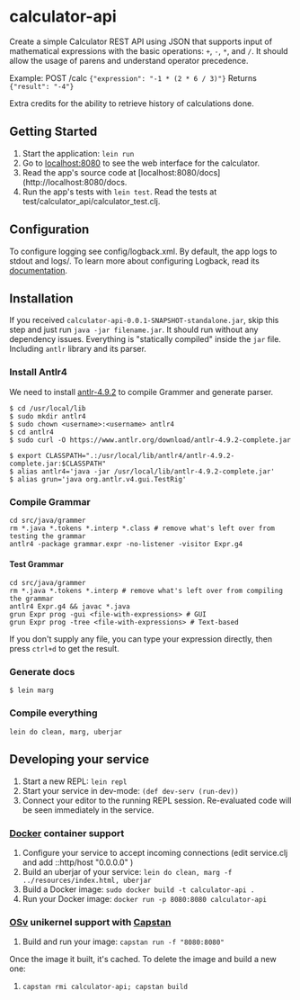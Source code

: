 # calculator-api
Create a simple Calculator REST API using JSON that supports input of mathematical expressions with the basic operations: `+`, `-`, `*`, and `/`. It should allow the usage of parens and understand operator precedence.

Example:
POST /calc `{"expression": "-1 * (2 * 6 / 3)"}`
Returns `{"result": "-4"}`

Extra credits for the ability to retrieve history of calculations done.


## Getting Started
1. Start the application: `lein run`
2. Go to [localhost:8080](http://localhost:8080/) to see the web interface for the calculator.
3. Read the app's source code at [localhost:8080/docs](http://localhost:8080/docs.
4. Run the app's tests with `lein test`. Read the tests at test/calculator_api/calculator_test.clj.


## Configuration
To configure logging see config/logback.xml. By default, the app logs to stdout and logs/.
To learn more about configuring Logback, read its [documentation](http://logback.qos.ch/documentation.html).

## Installation
If you received `calculator-api-0.0.1-SNAPSHOT-standalone.jar`, skip this step and just run `java -jar filename.jar`.
It should run without any dependency issues. Everything is "statically compiled" inside the `jar` file. Including `antlr` library and its parser.


### Install Antlr4
We need to install [antlr-4.9.2](https://www.antlr.org) to compile Grammer and generate parser.
```
$ cd /usr/local/lib
$ sudo mkdir antlr4
$ sudo chown <username>:<username> antlr4
$ cd antlr4
$ sudo curl -O https://www.antlr.org/download/antlr-4.9.2-complete.jar

$ export CLASSPATH=".:/usr/local/lib/antlr4/antlr-4.9.2-complete.jar:$CLASSPATH"
$ alias antlr4='java -jar /usr/local/lib/antlr-4.9.2-complete.jar'
$ alias grun='java org.antlr.v4.gui.TestRig'
```


### Compile Grammar
```
cd src/java/grammer
rm *.java *.tokens *.interp *.class # remove what's left over from testing the grammar
antlr4 -package grammar.expr -no-listener -visitor Expr.g4
```

#### Test Grammar
```
cd src/java/grammer
rm *.java *.tokens *.interp # remove what's left over from compiling the grammar
antlr4 Expr.g4 && javac *.java
grun Expr prog -gui <file-with-expressions> # GUI
grun Expr prog -tree <file-with-expressions> # Text-based
```
If you don't supply any file, you can type your expression directly, then press `ctrl+d` to get the result.


### Generate docs
```
$ lein marg
```

### Compile everything
```
lein do clean, marg, uberjar
```


## Developing your service
1. Start a new REPL: `lein repl`
2. Start your service in dev-mode: `(def dev-serv (run-dev))`
3. Connect your editor to the running REPL session.
   Re-evaluated code will be seen immediately in the service.


### [Docker](https://www.docker.com/) container support
1. Configure your service to accept incoming connections (edit service.clj and add  ::http/host "0.0.0.0" )
2. Build an uberjar of your service: `lein do clean, marg -f ../resources/index.html, uberjar`
3. Build a Docker image: `sudo docker build -t calculator-api .`
4. Run your Docker image: `docker run -p 8080:8080 calculator-api`


### [OSv](http://osv.io/) unikernel support with [Capstan](http://osv.io/capstan/)
1. Build and run your image: `capstan run -f "8080:8080"`


Once the image it built, it's cached.  To delete the image and build a new one:
1. `capstan rmi calculator-api; capstan build`
